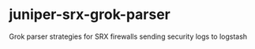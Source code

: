 # juniper-srx-grok-parser
Grok parser strategies for SRX firewalls sending security logs to logstash
